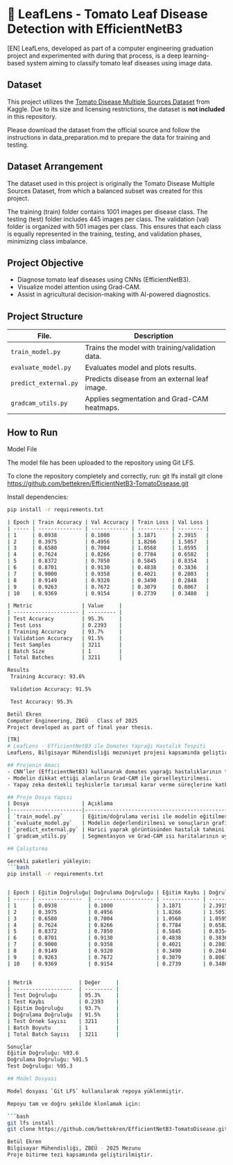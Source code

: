 # 🍅 LeafLens - Tomato Leaf Disease Detection with EfficientNetB3
[EN]
LeafLens, developed as part of a computer engineering graduation project and experimented with during that process, is a deep learning-based system aiming to classify tomato leaf diseases using image data.

## Dataset

This project utilizes the [Tomato Disease Multiple Sources Dataset](https://www.kaggle.com/datasets/cookiefinder/tomato-disease-multiple-sources) from Kaggle. Due to its size and licensing restrictions, the dataset is **not included** in this repository.

Please download the dataset from the official source and follow the instructions in data_preparation.md to prepare the data for training and testing.
## Dataset Arrangement

The dataset used in this project is originally the Tomato Disease Multiple Sources Dataset, from which a balanced subset was created for this project.

The training (train) folder contains 1001 images per disease class.
The testing (test) folder includes 445 images per class.
The validation (val) folder is organized with 501 images per class.
This ensures that each class is equally represented in the training, testing, and validation phases, minimizing class imbalance.

## Project Objective
- Diagnose tomato leaf diseases using CNNs (EfficientNetB3).
- Visualize model attention using Grad-CAM.
- Assist in agricultural decision-making with AI-powered diagnostics.

## Project Structure
| File.                 | Description                                      |
|-----------------------|--------------------------------------------------|
| `train_model.py`      | Trains the model with training/validation data.  |
| `evaluate_model.py`   | Evaluates model and plots results.               |
| `predict_external.py` | Predicts disease from an external leaf image.    |
| `gradcam_utils.py`    | Applies segmentation and Grad-CAM heatmaps.      |

## How to Run

Model File

The model file has been uploaded to the repository using Git LFS.

To clone the repository completely and correctly, run:
git lfs install
git clone https://github.com/bettekren/EfficientNetB3-TomatoDisease.git


Install dependencies:
```bash
pip install -r requirements.txt

| Epoch | Train Accuracy | Val Accuracy | Train Loss | Val Loss |
| ----- | -------------- | ------------ | ---------- | -------- |
| 1     | 0.0938         | 0.1000       | 3.1871     | 2.3915   |
| 2     | 0.3975         | 0.4956       | 1.8266     | 1.5057   |
| 3     | 0.6580         | 0.7004       | 1.0568     | 1.0595   |
| 4     | 0.7624         | 0.8266       | 0.7784     | 0.6582   |
| 5     | 0.8372         | 0.7850       | 0.5845     | 0.8354   |
| 6     | 0.8701         | 0.9130       | 0.4838     | 0.3836   |
| 7     | 0.9000         | 0.9358       | 0.4021     | 0.2803   |
| 8     | 0.9149         | 0.9320       | 0.3490     | 0.2848   |
| 9     | 0.9263         | 0.7672       | 0.3079     | 0.8067   |
| 10    | 0.9369         | 0.9154       | 0.2739     | 0.3480   |

| Metric                | Value     |
| --------------------- | --------- |
| Test Accuracy         | 95.3%     |
| Test Loss             | 0.2393    |
| Training Accuracy     | 93.7%     |
| Validation Accuracy   | 91.5%     |
| Test Samples          | 3211      |
| Batch Size            | 1         |
| Total Batches         | 3211      |

Results
 Training Accuracy: 93.6%

 Validation Accuracy: 91.5%

 Test Accuracy: 95.3%

Betül Ekren
Computer Engineering, ZBEÜ - Class of 2025
Project developed as part of final year thesis.

[TR]
# LeafLens - EfficientNetB3 ile Domates Yaprağı Hastalık Tespiti
LeafLens, Bilgisayar Mühendisliği mezuniyet projesi kapsamında geliştirilmiş ve proje sürecinde denenmiş, domates yaprağı hastalıklarını görüntü verisi kullanarak sınıflandırmayı amaçlayan derin öğrenme tabanlı bir sistemdir.

## Projenin Amacı
- CNN’ler (EfficientNetB3) kullanarak domates yaprağı hastalıklarının teşhisi.
- Modelin dikkat ettiği alanların Grad-CAM ile görselleştirilmesi.
- Yapay zeka destekli teşhislerle tarımsal karar verme süreçlerine katkı sağlamak.

## Proje Dosya Yapısı
| Dosya                 | Açıklama                                                    |
|-----------------------|-------------------------------------------------------------|
| `train_model.py`      | Eğitim/doğrulama verisi ile modelin eğitilmesi.             |
| `evaluate_model.py`   | Modelin değerlendirilmesi ve sonuçların grafikle gösterimi. |
| `predict_external.py` | Harici yaprak görüntüsünden hastalık tahmini.               |
| `gradcam_utils.py`    | Segmentasyon ve Grad-CAM ısı haritalarının uygulanması.     |

## Çalıştırma

Gerekli paketleri yükleyin:  
```bash
pip install -r requirements.txt


| Epoch | Eğitim Doğruluğu| Doğrulama Doğruluğu | Eğitim Kaybı | Doğrulama Kaybı |
| ----- | --------------  | ------------------- | ------------ | --------------- |
| 1     | 0.0938          | 0.1000              | 3.1871       | 2.3915          |
| 2     | 0.3975          | 0.4956              | 1.8266       | 1.5057          |
| 3     | 0.6580          | 0.7004              | 1.0568       | 1.0595          |
| 4     | 0.7624          | 0.8266              | 0.7784       | 0.6582          |
| 5     | 0.8372          | 0.7850              | 0.5845       | 0.8354          |
| 6     | 0.8701          | 0.9130              | 0.4838       | 0.3836          |
| 7     | 0.9000          | 0.9358              | 0.4021       | 0.2803          |
| 8     | 0.9149          | 0.9320              | 0.3490       | 0.2848          |
| 9     | 0.9263          | 0.7672              | 0.3079       | 0.8067          |
| 10    | 0.9369          | 0.9154              | 0.2739       | 0.3480          |


| Metrik               | Değer     |
| -------------------  | --------- |
| Test Doğruluğu       | 95.3%     |
| Test Kaybı           | 0.2393    |
| Eğitim Doğruluğu     | 93.7%     |
| Doğrulama Doğruluğu  | 91.5%     |
| Test Örnek Sayısı    | 3211      |
| Batch Boyutu         | 1         |
| Total Batch Sayısı   | 3211      |

Sonuçlar
Eğitim Doğruluğu: %93.6
Doğrulama Doğruluğu: %91.5
Test Doğruluğu: %95.3

## Model Dosyası

Model dosyası `Git LFS` kullanılarak repoya yüklenmiştir.

Repoyu tam ve doğru şekilde klonlamak için:

```bash
git lfs install
git clone https://github.com/bettekren/EfficientNetB3-TomatoDisease.git

Betül Ekren
Bilgisayar Mühendisliği, ZBEÜ - 2025 Mezunu
Proje bitirme tezi kapsamında geliştirilmiştir.
